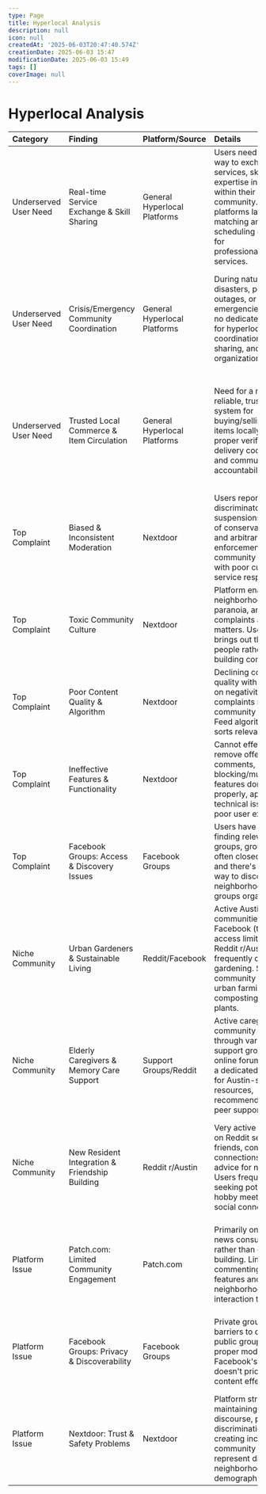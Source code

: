 ```yaml
---
type: Page
title: Hyperlocal Analysis
description: null
icon: null
createdAt: '2025-06-03T20:47:40.574Z'
creationDate: 2025-06-03 15:47
modificationDate: 2025-06-03 15:49
tags: []
coverImage: null
---
```


# Hyperlocal Analysis

| Category              | Finding                                        | Platform/Source              | Details                                                                                                                                                                                                                      | Austin_Specific                                                                                                                        | Source_URL                                                                                                                                                                                                                                   |
| :-------------------- | :--------------------------------------------- | :--------------------------- | :--------------------------------------------------------------------------------------------------------------------------------------------------------------------------------------------------------------------------- | :------------------------------------------------------------------------------------------------------------------------------------- | :------------------------------------------------------------------------------------------------------------------------------------------------------------------------------------------------------------------------------------------- |
| Underserved User Need | Real-time Service Exchange & Skill Sharing     | General Hyperlocal Platforms | Users need a better way to exchange services, skills, and expertise in real-time within their immediate community. Current platforms lack effective matching and scheduling capabilities for professional/personal services. | Austin has a large tech community, creative professionals, and service workers who could benefit from hyperlocal skill exchange        | [https://medium.com/@mking2k/why-users-are-leaving-nextdoor-19a6db690fb5](https://medium.com/@mking2k/why-users-are-leaving-nextdoor-19a6db690fb5)                                                                                           |
| Underserved User Need | Crisis/Emergency Community Coordination        | General Hyperlocal Platforms | During natural disasters, power outages, or community emergencies, there's no dedicated platform for hyperlocal crisis coordination, resource sharing, and mutual aid organization.                                          | Austin faces frequent weather emergencies (ice storms, flooding) where neighbors need to coordinate quickly for mutual aid             | [https://www.facebook.com/groups/austinmutualaid/](https://www.facebook.com/groups/austinmutualaid/)                                                                                                                                         |
| Underserved User Need | Trusted Local Commerce & Item Circulation      | General Hyperlocal Platforms | Need for a more reliable, trust-based system for buying/selling/sharing items locally with proper verification, delivery coordination, and community accountability.                                                         | Austin's large population of young professionals and students creates constant turnover of furniture, electronics, and household items | [https://www.koreaherald.com/article/2704849](https://www.koreaherald.com/article/2704849)                                                                                                                                                   |
| Top Complaint         | Biased & Inconsistent Moderation               | Nextdoor                     | Users report discriminatory suspensions, censoring of conservative views, and arbitrary enforcement of community guidelines with poor customer service response.                                                             | N/A                                                                                                                                    | [https://www.trustpilot.com/review/nextdoor.com](https://www.trustpilot.com/review/nextdoor.com)                                                                                                                                             |
| Top Complaint         | Toxic Community Culture                        | Nextdoor                     | Platform enables neighborhood profiling, paranoia, and complaints about trivial matters. Users report it brings out the worst in people rather than building community.                                                      | N/A                                                                                                                                    | [https://www.washingtonpost.com/opinions/2024/02/05/nextdoor-suspicious-neighbors/](https://www.washingtonpost.com/opinions/2024/02/05/nextdoor-suspicious-neighbors/)                                                                       |
| Top Complaint         | Poor Content Quality & Algorithm               | Nextdoor                     | Declining content quality with emphasis on negativity and complaints rather than community building. Feed algorithm poorly sorts relevant content.                                                                           | N/A                                                                                                                                    | [https://medium.com/@mking2k/why-users-are-leaving-nextdoor-19a6db690fb5](https://medium.com/@mking2k/why-users-are-leaving-nextdoor-19a6db690fb5)                                                                                           |
| Top Complaint         | Ineffective Features & Functionality           | Nextdoor                     | Cannot effectively remove offensive comments, blocking/muting features don't work properly, app has technical issues and poor user experience.                                                                               | N/A                                                                                                                                    | [https://www.reddit.com/r/nextdoor/comments/14vvutu/nextdoor\_is\_the\_worst\_app\_in\_the\_history\_of\_apps/](https://www.reddit.com/r/nextdoor/comments/14vvutu/nextdoor\_is\_the\_worst\_app\_in\_the\_history\_of\_apps/)               |
| Top Complaint         | Facebook Groups: Access & Discovery Issues     | Facebook Groups              | Users have difficulty finding relevant local groups, groups are often closed/private, and there's no effective way to discover neighborhood-specific groups organically.                                                     | N/A                                                                                                                                    | Facebook search blocking                                                                                                                                                                                                                     |
| Niche Community       | Urban Gardeners & Sustainable Living           | Reddit/Facebook              | Active Austin gardening communities exist on Facebook (though access limited) and Reddit r/Austin frequently discusses gardening. Strong community around urban farming, composting, native plants.                          | Austin has strong environmental culture, many community gardens, and interest in sustainable living practices                          | [https://nursing.utexas.edu/news/growing-mind-body-spirit-together-st-john-faith-garden](https://nursing.utexas.edu/news/growing-mind-body-spirit-together-st-john-faith-garden)                                                             |
| Niche Community       | Elderly Caregivers & Memory Care Support       | Support Groups/Reddit        | Active caregivers community exists through various support groups and online forums, but lacks a dedicated platform for Austin-specific resources, recommendations, and peer support.                                        | Austin has growing elderly population and multiple memory care facilities, but caregivers need better local resource coordination      | [https://uthealthaustin.org/clinics/mulva-clinic-for-the-neurosciences/cognitive-disorders/dementia-caregiver-support](https://uthealthaustin.org/clinics/mulva-clinic-for-the-neurosciences/cognitive-disorders/dementia-caregiver-support) |
| Niche Community       | New Resident Integration & Friendship Building | Reddit r/Austin              | Very active community on Reddit seeking friends, community connections, and advice for newcomers. Users frequently post seeking pottery groups, hobby meetups, and social connections.                                       | Austin sees constant influx of new residents (tech workers, students) who struggle to build local connections beyond work              | [https://www.reddit.com/r/Austin/comments/1c8r11d/looking\_for\_community\_and\_friends/](https://www.reddit.com/r/Austin/comments/1c8r11d/looking\_for\_community\_and\_friends/)                                                           |
| Platform Issue        | Patch.com: Limited Community Engagement        | Patch.com                    | Primarily one-way news consumption rather than community building. Limited commenting/discussion features and no neighborhood-specific interaction tools.                                                                    | Austin Patch covers basic local news but lacks tools for resident-to-resident interaction and community organizing                     | [https://patch.com/texas/downtownaustin/](https://patch.com/texas/downtownaustin/)                                                                                                                                                           |
| Platform Issue        | Facebook Groups: Privacy & Discoverability     | Facebook Groups              | Private groups create barriers to discovery, public groups lack proper moderation, and Facebook's algorithm doesn't prioritize local content effectively.                                                                    | Austin has numerous neighborhood Facebook groups but they're fragmented and hard to discover                                           | Facebook access blocked                                                                                                                                                                                                                      |
| Platform Issue        | Nextdoor: Trust & Safety Problems              | Nextdoor                     | Platform struggles with maintaining civil discourse, preventing discrimination, and creating inclusive community spaces that represent diverse neighborhood demographics.                                                    | Austin's diverse neighborhoods need better tools for inclusive community building across cultural and economic lines                   | [https://www.trustpilot.com/review/nextdoor.com](https://www.trustpilot.com/review/nextdoor.com)                                                                                                                                             |
